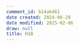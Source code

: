 ```yaml
---
comment_id: b14ab461
date created: 2024-06-29
date modified: 2025-02-06
draw: null
title: H1B
---
```


